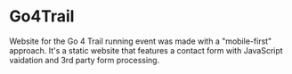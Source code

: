 # Go4Trail
Website for the Go 4 Trail running event was made with a "mobile-first" approach. It's a static website that features a contact form with JavaScript vaidation and 3rd party form processing. 
